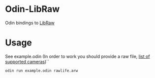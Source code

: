 # Odin-LibRaw

Odin bindings to [LibRaw](https://www.libraw.org/)

# Usage
See example.odin (In order to work you should provide a raw file, [list of supported cameras](https://www.libraw.org/supported-cameras))``
```
odin run example.odin rawlife.arw
```